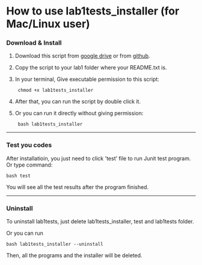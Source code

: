 # How to use lab1tests_installer (for Mac/Linux user)

### Download & Install
1. Download this script from [google drive](https://drive.google.com/file/d/1daVEPeSjPQIW0RfJa20Zxu8ruNXO957P/view?usp=sharing) or from [github](https://raw.githubusercontent.com/firecckk/ITI1121winter2020/master/lab1/lab1tests_installer).
2. Copy the script to your lab1 folder where your README.txt is.
3. In your terminal, Give executable permission to this script:

    ` chmod +x lab1tests_installer`

4. After that, you can run the script by double click it.

3. Or you can run it directly without giving permission:
    
    ` bash lab1tests_installer`

---

### Test you codes

After installatioin, you just need to click 'test' file to run Junit test program. Or type command:

`bash test`

You will see all the test results after the program finished.

---

### Uninstall
To uninstall lab1tests, just delete lab1tests_installer, test and lab1tests folder.

Or you can run 

`bash lab1tests_installer --uninstall`

Then, all the programs and the installer will be deleted.


